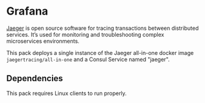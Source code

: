 # Grafana

[Jaeger](https://www.jaegertracing.io/) is open source software for tracing transactions between distributed services. It’s used for monitoring and troubleshooting complex microservices environments.

This pack deploys a single instance of the Jaeger all-in-one docker image `jaegertracing/all-in-one` and a Consul Service named "jaeger".

## Dependencies

This pack requires Linux clients to run properly.
